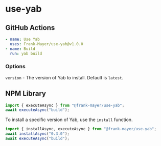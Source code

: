 # use-yab

## GitHub Actions

```yaml
- name: Use Yab
  uses: Frank-Mayer/use-yab@v1.0.0
- name: Build
  run: yab build
```

### Options

`version` - The version of Yab to install. Default is `latest`.

## NPM Library

```javascript
import { executeAsync } from "@frank-mayer/use-yab";
await executeAsync("build");
```

To install a specific version of Yab, use the `install` function.

```javascript
import { installAsync, executeAsync } from "@frank-mayer/use-yab";
await installAsync("0.3.0");
await executeAsync("build");
```
